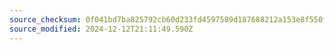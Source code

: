 ```yaml
---
source_checksum: 0f041bd7ba825792cb60d233fd4597589d187688212a153e8f550fac8cf6a8d7
source_modified: 2024-12-12T21:11:49.590Z
---
```


